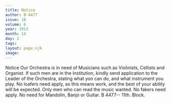 ```yaml
---
title: Notice
author: B-4477
issue: 18
volume: 6
year: 1913
month: 14
day: 2
tags:
layout: page.njk
image:
---
```

Notice   Our Orchestra is in need of Musicians such as Violinists, Cellists and Organist. If such men are in the Institution, kindly send application to the Leader of the Orchestra, stating what yon can do, and what instrument you play. No loafers need apply, as this means work, and the best of your ability will be expected. Only men who can read the music wanted. No fakers need apply. No need for Mandolin, Banjo or Guitar.   B 4477-- 11th. Block.   


